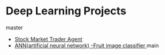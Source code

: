 # Deep Learning Projects
 master
- [Stock Market Trader Agent](https://github.com/ayush-09/World-of-AI/blob/master/deep_learning/Stock%20market%20trader%20Agent/Strock_Market_Trader_Agent.ipynb)
- <a href="https://www.kaggle.com/datasets/shreyapmaher/fruits-dataset-images"> ANN(artificial neural network) -Fruit image classifier </a>
main
